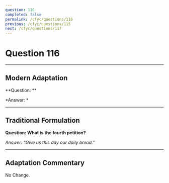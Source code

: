 ```yaml
---
question: 116
completed: false
permalink: /cfyc/questions/116
previous: /cfyc/questions/115
next: /cfyc/questions/117
---
```

# Question 116

---
## Modern Adaptation
**Question: **

*Answer: *

---
## Traditional Formulation
**Question: What is the fourth petition?**

*Answer: “Give us this day our daily bread.”*

---
## Adaptation Commentary
No Change.